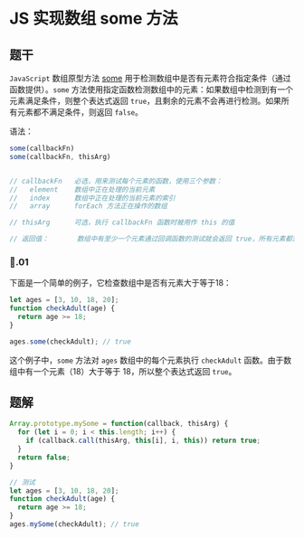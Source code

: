 # JS 实现数组 some 方法

## 题干

`JavaScript` 数组原型方法 [some](https://developer.mozilla.org/zh-CN/docs/Web/JavaScript/Reference/Global_Objects/Array/some) 用于检测数组中是否有元素符合指定条件（通过函数提供）。`some` 方法使用指定函数检测数组中的元素：如果数组中检测到有一个元素满足条件，则整个表达式返回 `true`，且剩余的元素不会再进行检测。如果所有元素都不满足条件，则返回 `false`。

语法：

```js
some(callbackFn)
some(callbackFn, thisArg)


// callbackFn   必选，用来测试每个元素的函数，使用三个参数：
//   element    数组中正在处理的当前元素
//   index      数组中正在处理的当前元素的索引
//   array      forEach 方法正在操作的数组

// thisArg      可选，执行 callbackFn 函数时被用作 this 的值

// 返回值：       数组中有至少一个元素通过回调函数的测试就会返回 true，所有元素都没有通过回调函数的测试返回值才会为 false。
```

### 🌰.01

下面是一个简单的例子，它检查数组中是否有元素大于等于18：

```js
let ages = [3, 10, 18, 20];
function checkAdult(age) {
  return age >= 18;
}

ages.some(checkAdult); // true
```

这个例子中，`some` 方法对 `ages` 数组中的每个元素执行 `checkAdult` 函数。由于数组中有一个元素（18）大于等于 18，所以整个表达式返回 `true`。


## 题解

```js
Array.prototype.mySome = function(callback, thisArg) {
  for (let i = 0; i < this.length; i++) {
    if (callback.call(thisArg, this[i], i, this)) return true;
  }
  return false;
}

// 测试
let ages = [3, 10, 18, 20];
function checkAdult(age) {
  return age >= 18;
}
ages.mySome(checkAdult); // true
```